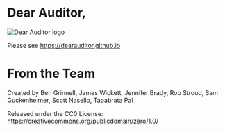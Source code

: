 # Dear Auditor,

![Dear Auditor logo](https://dearauditor.github.io/images/dear-auditor-logo.png)

Please see https://dearauditor.github.io

# From the Team
Created by Ben Grinnell, James Wickett, Jennifer Brady, Rob Stroud, Sam Guckenheimer, Scott Nasello, Tapabrata Pal

Released under the CC0 License: https://creativecommons.org/publicdomain/zero/1.0/
